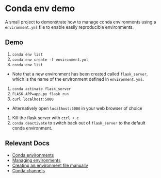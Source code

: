 # Conda env demo

A small project to demonstrate how to manage conda environments using a
`environment.yml` file to enable easily reproducible environments.

## Demo

1. `conda env list`
1. `conda env create -f environment.yml`
1. `conda env list`
  * Note that a new environment has been created called `flask_server`, which
    is the name of the environment defined in `environment.yml`.
1. `conda activate flask_server`
1. `FLASK_APP=app.py flask run`
1. `curl localhost:5000`
  * Alternatively open `localhost:5000` in your web browser of choice
1. Kill the flask server with `ctrl + c`
1. `conda deactivate` to switch back out of `flask_server` to the default conda
   environment.

## Relevant Docs
* [Conda environments][condaEnvs]
* [Managing environments][managingEnvs]
* [Creating an environment file manually][createEnvFile]
* [Conda channels][condaChannels]


[condaChannels]: https://docs.conda.io/projects/conda/en/latest/user-guide/concepts/channels.html
[condaEnvs]: https://docs.conda.io/projects/conda/en/latest/user-guide/concepts/environments.html
[createEnvFile]: https://docs.conda.io/projects/conda/en/latest/user-guide/tasks/manage-environments.html#create-env-file-manually
[managingEnvs]: https://docs.conda.io/projects/conda/en/latest/user-guide/tasks/manage-environments.html
